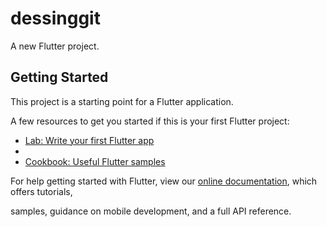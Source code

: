 # dessinggit
A new Flutter project. 
## Getting Started 
This project is a starting point for a Flutter application.

A few resources to get you started if this is your first Flutter project:

- [Lab: Write your first Flutter app](https://flutter.dev/docs/get-started/codelab)
- 
- [Cookbook: Useful Flutter samples](https://flutter.dev/docs/cookbook)

For help getting started with Flutter, view our
[online documentation](https://flutter.dev/docs), which offers tutorials,

samples, guidance on mobile development, and a full API reference.
